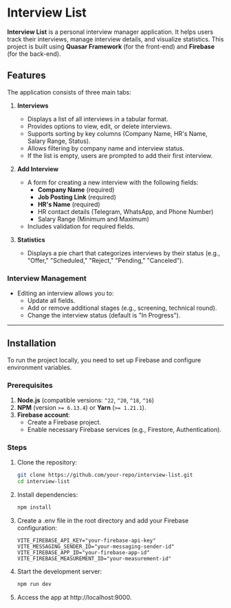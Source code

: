 # Interview List

**Interview List** is a personal interview manager application. It helps users track their interviews, manage interview details, and visualize statistics. This project is built using **Quasar Framework** (for the front-end) and **Firebase** (for the back-end).

## Features

The application consists of three main tabs:

1. **Interviews**

   - Displays a list of all interviews in a tabular format.
   - Provides options to view, edit, or delete interviews.
   - Supports sorting by key columns (Company Name, HR's Name, Salary Range, Status).
   - Allows filtering by company name and interview status.
   - If the list is empty, users are prompted to add their first interview.

2. **Add Interview**

   - A form for creating a new interview with the following fields:
     - **Company Name** (required)
     - **Job Posting Link** (required)
     - **HR's Name** (required)
     - HR contact details (Telegram, WhatsApp, and Phone Number)
     - Salary Range (Minimum and Maximum)
   - Includes validation for required fields.

3. **Statistics**
   - Displays a pie chart that categorizes interviews by their status (e.g., "Offer," "Scheduled," "Reject," "Pending," "Canceled").

### Interview Management

- Editing an interview allows you to:
  - Update all fields.
  - Add or remove additional stages (e.g., screening, technical round).
  - Change the interview status (default is "In Progress").

---

## Installation

To run the project locally, you need to set up Firebase and configure environment variables.

### Prerequisites

1. **Node.js** (compatible versions: `^22`, `^20`, `^18`, `^16`)
2. **NPM** (version `>= 6.13.4`) or **Yarn** (`>= 1.21.1`).
3. **Firebase account**:
   - Create a Firebase project.
   - Enable necessary Firebase services (e.g., Firestore, Authentication).

### Steps

1. Clone the repository:
   ```bash
   git clone https://github.com/your-repo/interview-list.git
   cd interview-list
   ```
2. Install dependencies:
   ```bash
   npm install
   ```
3. Create a .env file in the root directory and add your Firebase configuration:
   ```env
   VITE_FIREBASE_API_KEY="your-firebase-api-key"
   VITE_MESSAGING_SENDER_ID="your-messaging-sender-id"
   VITE_FIREBASE_APP_ID="your-firebase-app-id"
   VITE_FIREBASE_MEASUREMENT_ID="your-measurement-id"
   ```
4. Start the development server:
   ```bash
   npm run dev
   ```
5. Access the app at http://localhost:9000.
